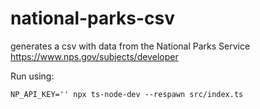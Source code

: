 # national-parks-csv
generates a csv with data from the National Parks Service https://www.nps.gov/subjects/developer

Run using:
```
NP_API_KEY='' npx ts-node-dev --respawn src/index.ts
```